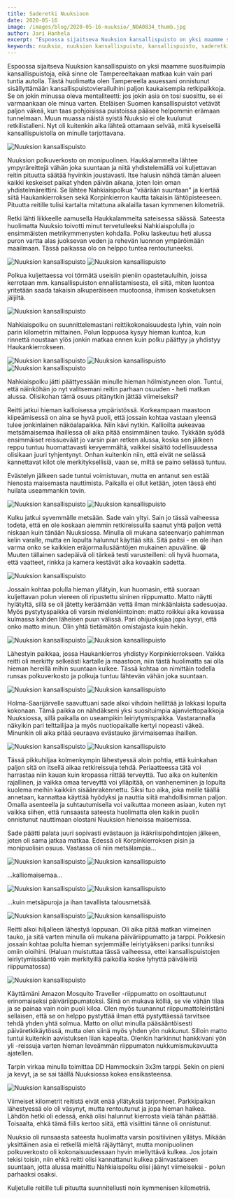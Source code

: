 ```yaml
---
title: Saderetki Nuuksioon
date: 2020-05-16
image: /images/blog/2020-05-16-nuuksio/_N0A0834_thumb.jpg
author: Jari Hanhela
excerpt: "Espoossa sijaitseva Nuuksion kansallispuisto on yksi maamme suosituimpia kansallispuistoja, eikä sinne ole Tampereeltakaan matkaa kuin vain pari tuntia autolla. Tästä huolimatta olen Tampereella asuessani onnistunut sisällyttämään kansallispuistovierailuihini paljon kaukaisempia retkipaikkoja. Se on jokin minussa oleva mentaliteetti: jos jokin asia on tosi suosittu, se ei varmaankaan ole minua varten. Eteläisen Suomen kansallispuistot vetävät paljon väkeä, kun taas pohjoisissa puistoissa pääsee helpommin erämaan tunnelmaan. Muun muassa näistä syistä Nuuksio ei ole aiemmin kuulunut retkilistalleni. Nyt oli kuitenkin aika lähteä ottamaan selvää, mitä Nuuksion kansallispuistolla on minulle tarjottavana."
keywords: nuuksio, nuuksion kansallispuisto, kansallispuisto, saderetki, sadereissu
---
```


Espoossa sijaitseva Nuuksion kansallispuisto on yksi maamme suosituimpia kansallispuistoja, eikä sinne ole Tampereeltakaan matkaa kuin vain pari tuntia autolla. Tästä huolimatta olen Tampereella asuessani onnistunut sisällyttämään kansallispuistovierailuihini paljon kaukaisempia retkipaikkoja. Se on jokin minussa oleva mentaliteetti: jos jokin asia on tosi suosittu, se ei varmaankaan ole minua varten. Eteläisen Suomen kansallispuistot vetävät paljon väkeä, kun taas pohjoisissa puistoissa pääsee helpommin erämaan tunnelmaan. Muun muassa näistä syistä Nuuksio ei ole kuulunut retkilistalleni. Nyt oli kuitenkin aika lähteä ottamaan selvää, mitä kyseisellä kansallispuistolla on minulle tarjottavana.

![Nuuksion kansallispuisto](/images/blog/2020-05-16-nuuksio/_N0A0670_thumb.jpg)

Nuuksion polkuverkosto on monipuolinen. Haukkalammelta lähtee ympyräreittejä vähän joka suuntaan ja niitä yhdistelemällä voi kuljettavan reitin pituutta säätää hyvinkin joustavasti. Itse halusin nähdä tämän alueen kaikki keskeiset paikat yhden päivän aikana, joten loin oman yhdistelmäreittini. Se lähtee Nahkiaispolkua "väärään suuntaan" ja kiertää siitä Haukankierroksen sekä Korpinkierron kautta takaisin lähtöpisteeseen. Pituutta reitille tulisi kartalta mitattuna aikalailla tasan kymmenen kilometriä.

Retki lähti liikkeelle aamusella Haukkalammelta sateisessa säässä. Sateesta huolimatta Nuuksio toivotti minut tervetulleeksi Nahkiaispolulla jo ensimmäisten metrikymmenysten kohdalla. Polku laskeutuu heti alussa puron vartta alas juoksevan veden ja rehevän luonnon ympäröimään maailmaan. Tässä paikassa olo on helppo tuntea rentoutuneeksi.

![Nuuksion kansallispuisto](/images/blog/2020-05-16-nuuksio/_N0A0802_thumb.jpg)
![Nuuksion kansallispuisto](/images/blog/2020-05-16-nuuksio/_N0A0744-Pano_thumb.jpg)

Polkua kuljettaessa voi törmätä useisiin pieniin opastetauluihin, joissa kerrotaan mm. kansallispuiston ennallistamisesta, eli siitä, miten luontoa yritetään saada takaisin alkuperäiseen muotoonsa, ihmisen kosketuksen jäljiltä.

![Nuuksion kansallispuisto](/images/blog/2020-05-16-nuuksio/_N0A0767_thumb.jpg)

Nahkiaispolku on suunnittelemastani reittikokonaisuudesta lyhin, vain noin parin kilometrin mittainen. Polun loppuosa kysyy hieman kuntoa, kun rinnettä noustaan ylös jonkin matkaa ennen kuin polku päättyy ja yhdistyy Haukankierrokseen. 

![Nuuksion kansallispuisto](/images/blog/2020-05-16-nuuksio/_N0A0813_thumb.jpg)
![Nuuksion kansallispuisto](/images/blog/2020-05-16-nuuksio/_N0A0818_thumb.jpg)
![Nuuksion kansallispuisto](/images/blog/2020-05-16-nuuksio/_N0A0819_thumb.jpg)

Nahkiaispolku jätti päättyessään minulle hieman hölmistyneen olon. Tuntui, että näinköhän jo nyt valitsemani reitin parhaan osuuden - heti matkan alussa. Olisikohan tämä osuus pitänytkin jättää viimeiseksi?

Reitti jatkui hieman kallioisessa ympäristössä. Korkeampaan maastoon kiipeämisessä on aina se hyvä puoli, että jossain kohtaa vastaan yleensä tulee jonkinlainen näköalapaikka. Niin kävi nytkin. Kallioilta aukeavaa metsämaisemaa ihaillessa oli aika pitää ensimmäinen tauko. Tykkään syödä ensimmäiset reissueväät jo varsin pian retken alussa, koska sen jälkeen reppu tuntuu huomattavasti kevyemmältä, vaikkei sisältö todellisuudessa olisikaan juuri tyhjentynyt. Onhan kuitenkin niin, että eivät ne selässä kannettavat kilot ole merkityksellisiä, vaan se, miltä se paino selässä tuntuu.

Evästelyn jälkeen sade tuntui voimistuvan, mutta en antanut sen estää hienosta maisemasta nauttimista. Paikalla ei ollut ketään, joten tässä ehti huilata useammankin tovin.

![Nuuksion kansallispuisto](/images/blog/2020-05-16-nuuksio/_N0A0823_thumb.jpg)
![Nuuksion kansallispuisto](/images/blog/2020-05-16-nuuksio/_N0A0834_thumb.jpg)

Kulku jatkui syvemmälle metsään. Sade vain yltyi. Sain jo tässä vaiheessa todeta, että en ole koskaan aiemmin retkireissuilla saanut yhtä paljon vettä niskaan kuin tänään Nuuksiossa. Minulla oli mukana sateenvarjo pahimman kelin varalle, mutta en lopulta halunnut käyttää sitä. Sitä paitsi - en ole ihan varma onko se kaikkien eräjormailusääntöjen mukainen apuväline. 😁 Muuten tällainen sadepäivä oli tärkeä testi varusteilleni: oli hyvä huomata, että vaatteet, rinkka ja kamera kestävät aika kovaakin sadetta.

![Nuuksion kansallispuisto](/images/blog/2020-05-16-nuuksio/_N0A0845_thumb.jpg)

Jossain kohtaa polulla hieman yllätyin, kun huomasin, että suoraan kuljettavan polun viereen oli ripustettu sininen riippumatto. Matto näytti hylätyltä, sillä se oli jätetty keräämään vettä ilman minkäänlaista sadesuojaa. Myös pystytyspaikka oli varsin mielenkiintoinen: matto roikkui aika kovassa kulmassa kahden läheisen puun välissä. Pari ohijuoksijaa jopa kysyi, että onko matto minun. Olin yhtä tietämätön omistajasta kuin hekin.

![Nuuksion kansallispuisto](/images/blog/2020-05-16-nuuksio/_N0A0868_thumb.jpg)
![Nuuksion kansallispuisto](/images/blog/2020-05-16-nuuksio/_N0A0880_thumb.jpg)

Lähestyin paikkaa, jossa Haukankierros yhdistyy Korpinkierrokseen. Vaikka reitti oli merkitty selkeästi kartalle ja maastoon, niin tästä huolimatta sai olla hieman hereillä mihin suuntaan kulkee. Tässä kohtaa on nimittäin todella runsas polkuverkosto ja polkuja tuntuu lähtevän vähän joka suuntaan. 

![Nuuksion kansallispuisto](/images/blog/2020-05-16-nuuksio/_N0A0891_thumb.jpg)
![Nuuksion kansallispuisto](/images/blog/2020-05-16-nuuksio/_N0A0895_thumb.jpg)

Holma-Saarijärvelle saavuttuani sade alkoi vihdoin hellittää ja lakkasi lopulta kokonaan. Tämä paikka on nähdäkseni yksi suosituimpia ajanviettopaikkoja Nuuksiossa, sillä paikalla on useampikin leiriytymispaikka. Vastarannalla näkyikin pari telttailijaa ja myös nuotiopaikalle kertyi nopeasti väkeä. Minunkin oli aika pitää seuraava evästauko järvimaisemaa ihaillen.

![Nuuksion kansallispuisto](/images/blog/2020-05-16-nuuksio/_N0A0919_thumb.jpg)
![Nuuksion kansallispuisto](/images/blog/2020-05-16-nuuksio/_N0A0926_thumb.jpg)

Tässä pikkuhiljaa kolmenkympin lähestyessä aloin pohtia, että kuinkahan paljon sitä on itsellä aikaa retkireissuja tehdä. Periaatteessa tätä voi harrastaa niin kauan kuin kropassa riittää terveyttä. Tuo aika on kuitenkin rajallinen, ja vaikka omaa terveyttä voi ylläpitää, on vanheneminen ja lopulta kuolema meihin kaikkiin sisäänrakennettu. Siksi tuo aika, joka meille täällä annetaan, kannattaa käyttää hyödyksi ja nauttia siitä mahdollisimman paljon. Omalla asenteella ja suhtautumisella voi vaikuttaa moneen asiaan, kuten nyt vaikka siihen, että runsaasta sateesta huolimatta olen kaikin puolin onnistunut nauttimaan olostani Nuuksion hienoissa maisemissa.

Sade päätti palata juuri sopivasti evästauon ja ikäkriisipohdintojen jälkeen, joten oli sama jatkaa matkaa. Edessä oli Korpinkierroksen pisin ja monipuolisin osuus. Vastassa oli niin metsälampia...

![Nuuksion kansallispuisto](/images/blog/2020-05-16-nuuksio/_N0A0964_thumb.jpg)
![Nuuksion kansallispuisto](/images/blog/2020-05-16-nuuksio/_N0A0932-Pano_thumb.jpg)

...kalliomaisemaa...

![Nuuksion kansallispuisto](/images/blog/2020-05-16-nuuksio/_N0A0987_thumb.jpg)
![Nuuksion kansallispuisto](/images/blog/2020-05-16-nuuksio/_N0A0994_thumb.jpg)

...kuin metsäpuroja ja ihan tavallista talousmetsää.

![Nuuksion kansallispuisto](/images/blog/2020-05-16-nuuksio/_N0A1042_thumb.jpg)
![Nuuksion kansallispuisto](/images/blog/2020-05-16-nuuksio/_N0A1055_thumb.jpg)

Reitti alkoi hiljalleen lähestyä loppuaan. Oli aika pitää matkan viimeinen tauko, ja sitä varten minulla oli mukana päiväriippumatto ja tarppi. Poikkesin jossain kohtaa polulta hieman syrjemmälle leiriytyäkseni pariksi tunniksi omiin oloihini. (Haluan muistuttaa tässä vaiheessa, ettei kansallispuistojen leiriytymissääntö vain merkityillä paikoilla koske lyhyttä päiväleiriä riippumatossa)

![Nuuksion kansallispuisto](/images/blog/2020-05-16-nuuksio/_N0A1066_thumb.jpg)

Käyttämäni Amazon Mosquito Traveller -riippumatto on osoittautunut erinomaiseksi päiväriippumatoksi. Siinä on mukava kölliä, se vie vähän tilaa ja se painaa vain noin puoli kiloa. Olen myös tuunannut riippumattoleiristäni sellaisen, että se on helppo pystyttää ilman että pystyttäessä tarvitsee tehdä yhden yhtä solmua. Matto on ollut minulla pääsääntöisesti päiväretkikäytössä, mutta olen siinä myös yhden yön nukkunut. Silloin matto tuntui kuitenkin aavistuksen liian kapealta. Olenkin harkinnut hankkivani yön yli -reissuja varten hieman leveämmän riippumaton nukkumismukavuutta ajatellen. 

Tarpin virkaa minulla toimittaa DD Hammocksin 3x3m tarppi. Sekin on pieni ja kevyt, ja se sai täällä Nuuksiossa kokea ensikasteensa.

![Nuuksion kansallispuisto](/images/blog/2020-05-16-nuuksio/_N0A1079_thumb.jpg)

Viimeiset kilometrit reitistä eivät enää yllätyksiä tarjonneet. Parkkipaikan lähestyessä olo oli väsynyt, mutta rentoutunut ja jopa hieman haikea. Lähdön hetki oli edessä, enkä olisi halunnut kierrosta vielä tähän päättää. Toisaalta, ehkä tämä fiilis kertoo siitä, että visiittini tänne oli onnistunut.

Nuuksio oli runsaasta sateesta huolimatta varsin positiivinen yllätys. Mikään yksittäinen asia ei retkellä mieltä räjäyttänyt, mutta monipuolinen polkuverkosto oli kokonaisuudessaan hyvin miellyttävä kulkea. Jos jotain tekisi toisin, niin ehkä reitti olisi kannattanut kulkea päinvastaiseen suuntaan, jotta alussa mainittu Nahkiaispolku olisi jäänyt viimeiseksi - polun parhaaksi osaksi.

Kuljetulle reitille tuli pituutta suunnitellusti noin kymmenisen kilometriä.